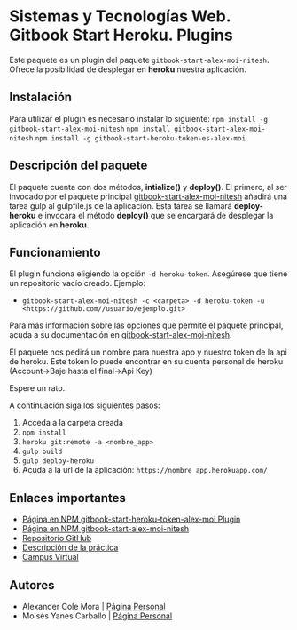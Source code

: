 
# Sistemas y Tecnologías Web. Gitbook Start Heroku. Plugins

Este paquete es un plugin del paquete ```gitbook-start-alex-moi-nitesh```.
Ofrece la posibilidad de desplegar en **heroku** nuestra aplicación.

## Instalación

Para utilizar el plugin es necesario instalar lo siguiente:
```npm install -g gitbook-start-alex-moi-nitesh```
```npm install gitbook-start-alex-moi-nitesh```
```npm install -g gitbook-start-heroku-token-es-alex-moi```


## Descripción del paquete

El paquete cuenta con dos métodos, **intialize()** y **deploy()**. El primero, al ser invocado por el paquete principal [gitbook-start-alex-moi-nitesh](https://www.npmjs.com/package/gitbook-start-alex-moi-nitesh) añadirá una tarea gulp al gulpfile.js de la aplicación. Esta tarea se llamará **deploy-heroku** e invocará el método **deploy()** que se encargará de desplegar la aplicación en **heroku**.


## Funcionamiento

El plugin funciona eligiendo la opción `-d heroku-token`. Asegúrese que tiene un repositorio vacío creado. Ejemplo:
* `gitbook-start-alex-moi-nitesh -c <carpeta> -d heroku-token -u <https://github.com//usuario/ejemplo.git>`


Para más información sobre las opciones que permite el paquete principal, acuda a su documentación en [gitbook-start-alex-moi-nitesh](https://github.com/ULL-ESIT-SYTW-1617/nueva-funcionalidad-para-el-paquete-npm-plugins-alex-moi).


El paquete nos pedirá un nombre para nuestra app y nuestro token de la api de heroku. Este token lo puede encontrar en su cuenta personal de heroku
(Account->Baje hasta el final->Api Key)

Espere un rato.

A continuación siga los siguientes pasos:
	
1. Acceda a la carpeta creada
2. `npm install`
3. `heroku git:remote -a <nombre_app>`
5. `gulp build`
6. `gulp deploy-heroku`
7. Acuda a la url de la aplicación: `https://nombre_app.herokuapp.com/`


## Enlaces importantes

*  [Página en NPM gitbook-start-heroku-token-alex-moi Plugin](https://www.npmjs.com/package/gitbook-start-heroku-token-alex-moi)
*  [Página en NPM gitbook-start-alex-moi-nitesh](https://www.npmjs.com/package/gitbook-start-alex-moi-nitesh)
*  [Repositorio GitHub](https://github.com/ULL-ESIT-SYTW-1617/gitbook-start-heroku-token-alex-moi.git)
*  [Descripción de la práctica](https://casianorodriguezleon.gitbooks.io/ull-esit-1617/content/practicas/practicagithubapi.html)
*  [Campus Virtual](https://campusvirtual.ull.es/1617/course/view.php?id=1175)

## Autores

* Alexander Cole Mora | [Página Personal](http://alu0100767421.github.io/)
* Moisés Yanes Carballo | [Página Personal](http://alu0100782851.github.io/)